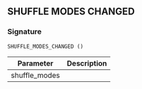 ## SHUFFLE MODES CHANGED

### Signature

`SHUFFLE_MODES_CHANGED ()`


| Parameter | Description |
| --- | --- |
| shuffle\_modes |